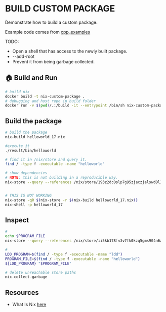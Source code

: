 # BUILD CUSTOM PACKAGE

Demonstrate how to build a custom package.  

Example code comes from [cpp_examples](https://github.com/chrisguest75/cpp_examples/tree/main/01_helloworld_make)  

TODO:

* Open a shell that has access to the newly built package.  
* --add-root
* Prevent it from being garbage collected.

## 🏠 Build and Run

```sh
# build nix
docker build -t nix-custom-package .
# debugging and host repo in build folder
docker run -v $(pwd)/.:/build -it --entrypoint /bin/sh nix-custom-package  
```

## Build the package

```sh
# build the package
nix-build helloworld_17.nix

#execute it
./result/bin/helloworld 

# find it in /nix/store and query it. 
find / -type f -executable -name "helloworld"

# show dependencies
# NOTE: this is not building in a reproducible way.
nix-store --query --references /nix/store/193z2dc8slp7g95zjaczjalswd8l1j9z-simple-c-app-1.0.0/bin/helloworld


# THIS IS NOT WORKING
nix-store -qR $(nix-store -r $(nix-build helloworld_17.nix))
nix-shell -p helloworld_17
```

## Inspect

```sh
# 
echo $PROGRAM_FILE 
nix-store --query --references /nix/store/ii5kb178fv3v7fk0kzq5gms904n6ag72-helloworld-1.0.0/bin/helloworld

# 
LDD_PROGRAM=$(find / -type f -executable -name "ldd")
PROGRAM_FILE=$(find / -type f -executable -name "helloworld")
${LDD_PROGRAM} "$PROGRAM_FILE"
```

```sh
# delete unreachable store paths
nix-collect-garbage
```

## Resources

* What Is Nix [here](https://shopify.engineering/what-is-nix)  
